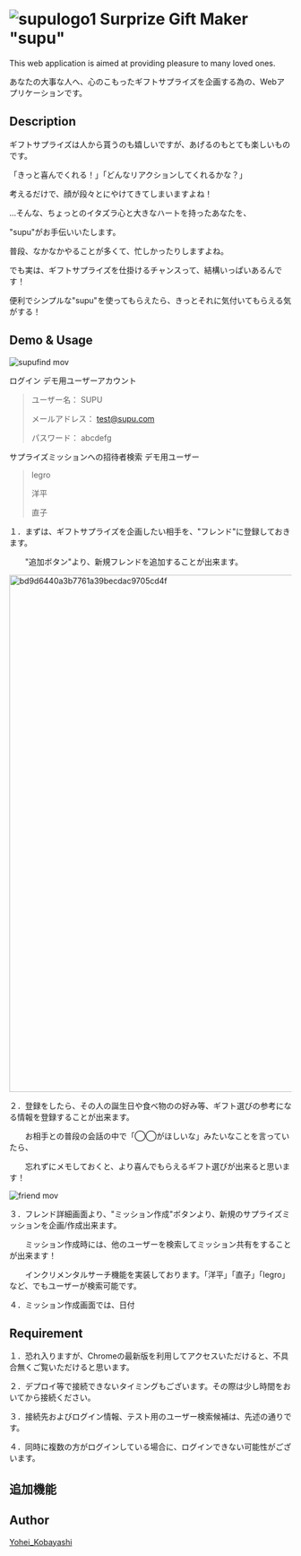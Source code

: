![supulogo1](https://user-images.githubusercontent.com/60637308/77823443-9af6d480-713e-11ea-93db-0fd2a023dee8.png)
Surprize Gift Maker "supu"
====

This web application is aimed at providing pleasure to many loved ones.

あなたの大事な人へ、心のこもったギフトサプライズを企画する為の、Webアプリケーションです。





## Description

ギフトサプライズは人から貰うのも嬉しいですが、あげるのもとても楽しいものです。

「きっと喜んでくれる！」「どんなリアクションしてくれるかな？」

考えるだけで、顔が段々とにやけてきてしまいますよね！

…そんな、ちょっとのイタズラ心と大きなハートを持ったあなたを、

"supu"がお手伝いいたします。

普段、なかなかやることが多くて、忙しかったりしますよね。

でも実は、ギフトサプライズを仕掛けるチャンスって、結構いっぱいあるんです！

便利でシンプルな"supu"を使ってもらえたら、きっとそれに気付いてもらえる気がする！



## Demo & Usage

![supufind mov](https://user-images.githubusercontent.com/60637308/77828899-98f23d00-7161-11ea-99a7-711ba45a536a.gif)

ログイン デモ用ユーザーアカウント
>
> ユーザー名： SUPU
>
> メールアドレス： test@supu.com
>
> パスワード： abcdefg
> 
>
>
サプライズミッションへの招待者検索 デモ用ユーザー
> 
> legro
> 
> 洋平
> 
> 直子

１．まずは、ギフトサプライズを企画したい相手を、"フレンド"に登録しておきます。

　　"追加ボタン"より、新規フレンドを追加することが出来ます。

<img width="922" alt="bd9d6440a3b7761a39becdac9705cd4f" src="https://user-images.githubusercontent.com/60637308/77840292-b1de0b00-71c0-11ea-9b2b-1a53b7dfa57b.png">

２．登録をしたら、その人の誕生日や食べ物のの好み等、ギフト選びの参考になる情報を登録することが出来ます。

　　お相手との普段の会話の中で「◯◯がほしいな」みたいなことを言っていたら、

　　忘れずにメモしておくと、より喜んでもらえるギフト選びが出来ると思います！

![friend mov](https://user-images.githubusercontent.com/60637308/77840459-c28f8080-71c2-11ea-80bc-54fa613677a7.gif)

３．フレンド詳細画面より、"ミッション作成"ボタンより、新規のサプライズミッションを企画/作成出来ます。

　　ミッション作成時には、他のユーザーを検索してミッション共有をすることが出来ます！

　　インクリメンタルサーチ機能を実装しております。「洋平」「直子」「legro」など、でもユーザーが検索可能です。


４．ミッション作成画面では、日付







## Requirement

１．恐れ入りますが、Chromeの最新版を利用してアクセスいただけると、不具合無くご覧いただけると思います。

２．デプロイ等で接続できないタイミングもございます。その際は少し時間をおいてから接続ください。

３．接続先およびログイン情報、テスト用のユーザー検索候補は、先述の通りです。

４．同時に複数の方がログインしている場合に、ログインできない可能性がございます。

## 追加機能





## Author

[Yohei_Kobayashi](https://github.com/yohei-koba-tokyo)